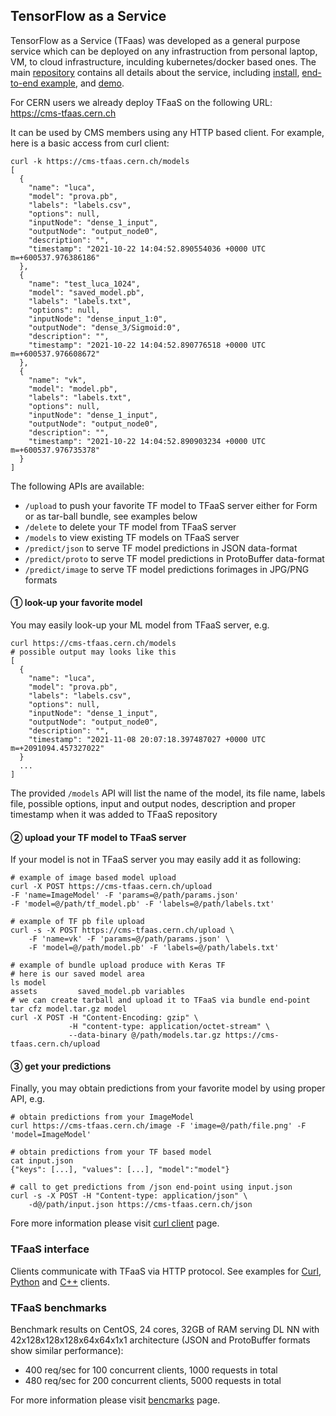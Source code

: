 ## TensorFlow as a Service
TensorFlow as a Service (TFaas) was developed as a general purpose
service which can be deployed on any infrastruction from personal
laptop, VM, to cloud infrastructure, inculding kubernetes/docker based ones.
The main [repository](https://github.com/vkuznet/TFaaS) contains all details
about the service, including
[install](https://github.com/vkuznet/TFaaS/blob/master/doc/INSTALL.md),
[end-to-end
example](https://github.com/vkuznet/TFaaS/blob/master/doc/workflow.md),
and [demo](https://github.com/vkuznet/TFaaS/blob/master/doc/DEMO.md).

For CERN users we already deploy TFaaS on the following URL:
https://cms-tfaas.cern.ch

It can be used by CMS members using any HTTP based client. For example,
here is a basic access from curl client:
```
curl -k https://cms-tfaas.cern.ch/models
[
  {
    "name": "luca",
    "model": "prova.pb",
    "labels": "labels.csv",
    "options": null,
    "inputNode": "dense_1_input",
    "outputNode": "output_node0",
    "description": "",
    "timestamp": "2021-10-22 14:04:52.890554036 +0000 UTC m=+600537.976386186"
  },
  {
    "name": "test_luca_1024",
    "model": "saved_model.pb",
    "labels": "labels.txt",
    "options": null,
    "inputNode": "dense_input_1:0",
    "outputNode": "dense_3/Sigmoid:0",
    "description": "",
    "timestamp": "2021-10-22 14:04:52.890776518 +0000 UTC m=+600537.976608672"
  },
  {
    "name": "vk",
    "model": "model.pb",
    "labels": "labels.txt",
    "options": null,
    "inputNode": "dense_1_input",
    "outputNode": "output_node0",
    "description": "",
    "timestamp": "2021-10-22 14:04:52.890903234 +0000 UTC m=+600537.976735378"
  }
]
```

The following APIs are available:
- `/upload` to push your favorite TF model to TFaaS server either for Form or
  as tar-ball bundle, see examples below
- `/delete` to delete your TF model from TFaaS server
- `/models` to view existing TF models on TFaaS server
- `/predict/json` to serve TF model predictions in JSON data-format
- `/predict/proto` to serve TF model predictions in ProtoBuffer data-format
- `/predict/image` to serve TF model predictions forimages in JPG/PNG formats

#### &#10112; look-up your favorite model
You may easily look-up your ML model from TFaaS server, e.g.
```
curl https://cms-tfaas.cern.ch/models
# possible output may looks like this
[
  {
    "name": "luca",
    "model": "prova.pb",
    "labels": "labels.csv",
    "options": null,
    "inputNode": "dense_1_input",
    "outputNode": "output_node0",
    "description": "",
    "timestamp": "2021-11-08 20:07:18.397487027 +0000 UTC m=+2091094.457327022"
  }
  ...
]
```
The provided `/models` API will list the name of the model, its file name,
labels file, possible options, input and output nodes, description and proper
timestamp when it was added to TFaaS repository

#### &#10113; upload your TF model to TFaaS server
If your model is not in TFaaS server you may easily add it as following:
```
# example of image based model upload
curl -X POST https://cms-tfaas.cern.ch/upload
-F 'name=ImageModel' -F 'params=@/path/params.json'
-F 'model=@/path/tf_model.pb' -F 'labels=@/path/labels.txt'

# example of TF pb file upload
curl -s -X POST https://cms-tfaas.cern.ch/upload \
    -F 'name=vk' -F 'params=@/path/params.json' \
    -F 'model=@/path/model.pb' -F 'labels=@/path/labels.txt'

# example of bundle upload produce with Keras TF
# here is our saved model area
ls model
assets         saved_model.pb variables
# we can create tarball and upload it to TFaaS via bundle end-point
tar cfz model.tar.gz model
curl -X POST -H "Content-Encoding: gzip" \
             -H "content-type: application/octet-stream" \
             --data-binary @/path/models.tar.gz https://cms-tfaas.cern.ch/upload
```

#### &#10114; get your predictions
Finally, you may obtain predictions from your favorite model by using proper
API, e.g.
```
# obtain predictions from your ImageModel
curl https://cms-tfaas.cern.ch/image -F 'image=@/path/file.png' -F 'model=ImageModel'

# obtain predictions from your TF based model
cat input.json
{"keys": [...], "values": [...], "model":"model"}

# call to get predictions from /json end-point using input.json
curl -s -X POST -H "Content-type: application/json" \
    -d@/path/input.json https://cms-tfaas.cern.ch/json
```

Fore more information please visit
[curl client](https://github.com/vkuznet/TFaaS/blob/master/doc/curl_client.md) page.

### TFaaS interface
Clients communicate with TFaaS via HTTP protocol. See examples for
[Curl](https://github.com/vkuznet/TFaaS/blob/master/doc/curl_client.md),
[Python](https://github.com/vkuznet/TFaaS/blob/master/doc/python_client.md)
and
[C++](https://github.com/vkuznet/TFaaS/blob/master/doc/cpp_client.md)
clients.

### TFaaS benchmarks
Benchmark results on CentOS, 24 cores, 32GB of RAM serving DL NN with
42x128x128x128x64x64x1x1 architecture (JSON and ProtoBuffer formats show similar performance):
- 400 req/sec for 100 concurrent clients, 1000 requests in total
- 480 req/sec for 200 concurrent clients, 5000 requests in total

For more information please visit
[bencmarks](https://github.com/vkuznet/TFaaS/blob/master/doc/Benchmarks.md)
page.
